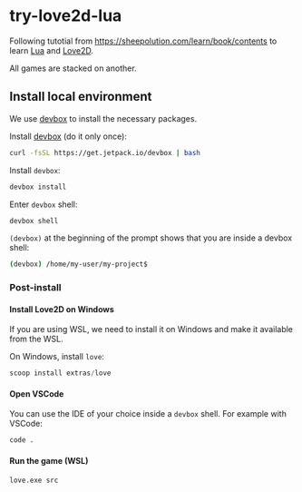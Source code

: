 # try-love2d-lua

Following tutotial from <https://sheepolution.com/learn/book/contents> to learn
[Lua](https://www.lua.org/) and [Love2D](https://love2d.org/).

All games are stacked on another.

## Install local environment

We use [devbox](https://www.jetify.com/devbox) to install the necessary packages.

Install [devbox](https://www.jetify.com/docs/devbox/quickstart/) (do it only once):

```sh
curl -fsSL https://get.jetpack.io/devbox | bash
```

Install `devbox`:

```sh
devbox install
```

Enter `devbox` shell:

```sh
devbox shell
```

`(devbox)` at the beginning of the prompt shows that you are inside a devbox
shell:

```sh
(devbox) /home/my-user/my-project$
```

### Post-install

#### Install Love2D on Windows

If you are using WSL, we need to install it on Windows and make it available from the WSL.

On Windows, install `love`:

```powershell
scoop install extras/love
```

#### Open VSCode

You can use the IDE of your choice inside a `devbox` shell. For example with
VSCode:

```sh
code .
```

#### Run the game (WSL)

```sh
love.exe src
```
